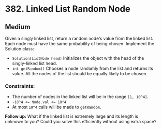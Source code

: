 # 382. Linked List Random Node

## Medium

Given a singly linked list, return a random node's value from the linked list. Each node must have the same probability
of being chosen. Implement the Solution class:

- `Solution(ListNode head)` Initializes the object with the head of the singly-linked list head.
- `int getRandom()` Chooses a node randomly from the list and returns its value. All the nodes of the list should be
  equally likely to be chosen.

### Constraints:

- The number of nodes in the linked list will be in the range `[1, 10^4]`.
- `-10^4 <= Node.val <= 10^4`
- At most `10^4` calls will be made to `getRandom`.

**Follow up:**
What if the linked list is extremely large and its length is unknown to you?
Could you solve this efficiently without using extra space?

